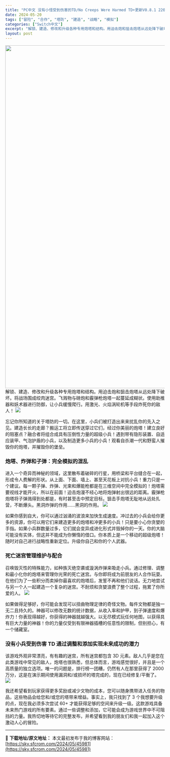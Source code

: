 ```yaml
---
title: "PC中文 没有小怪受到伤害的TD/No Creeps Were Harmed TD+更新V0.8.1 220M"
date: 2024-05-20
tags: ["冒险", "合作", "塔防", "建造", "战略", "模拟"]
categories: ["Switch中文"]
excerpt: "解锁、建造、修改和升级各种专用炮塔和结构。用迫击炮和狙击炮塔从远处降下破坏。将战场围成绞肉迷宫。飞溅物与磅炮和霰弹枪炮塔一起蔓延成糊状。使用助推器和妖术器进行防御，让小兵缓慢爬行。用激光、火焰涡轮机等手段炸死你的敌人！ 忘记你所知道的关于塔防的一切。在这里，小兵们被打造出来来扰乱你的先入之见。建造长&hellip;"
layout: post
---
```


<img class="aligncenter size-full wp-image-45979" src="https://sky.sfcrom.com/wp-content/uploads/2024/05/20240520210726-3b8e3.jpeg" alt="" width="1200" height="1080" />
解锁、建造、修改和升级各种专用炮塔和结构。用迫击炮和狙击炮塔从远处降下破坏。将战场围成绞肉迷宫。飞溅物与磅炮和霰弹枪炮塔一起蔓延成糊状。使用助推器和妖术器进行防御，让小兵缓慢爬行。用激光、火焰涡轮机等手段炸死你的敌人！

<img src="https://sky.sfcrom.com/wp-content/uploads/2024/05/20240520210729-c94f5.jpeg" />

忘记你所知道的关于塔防的一切。在这里，小兵们被打造出来来扰乱你的先入之见。建造长长的走廊？搬运工将立即传送穿过它们，经过你美丽的炮塔！建立良好的阻塞点？融合者将组合成具有压倒性力量的超级小兵！遇到带有隐形装置、自适应装甲、气泡护盾的小兵，以及制造更多小兵的小兵！观看自杀潮一代和野蛮人摧毁你的炮塔，并摧毁你的堡垒。
<h3>炮塔、炸弹和子弹：完全模拟的混乱</h3>
进入一个奇异而神秘的领域，这里散布着破碎的行星，用桥梁和平台缝合在一起，形成令人费解的形状。从上面、下面、墙上、甚至天花板上对抗小兵！重力只是一个建议。每一颗子弹、炸弹、光束和爆能枪都是在三维空间中完全模拟的！炮塔需要视线才能开火，所以在前面！迫击炮漫不经心地将炮弹射出很远的距离。霰弹枪炮塔将子弹溅得到处都是，有时甚至击中预定目标。狙击手炮塔无耻地从远处扎营，不断爆头。黑洞炸弹的作用……黑洞的作用。

<img src="https://sky.sfcrom.com/wp-content/uploads/2024/05/20240520210738-d0f83.jpeg" />

如果你感到自大，你可以通过汹涌的波浪来加快生成速度。冲过去的小兵会给你更多的资源，你可以用它们来建造更多的炮塔和冲更多的小兵！只是要小心你贪婪的手指。如果小兵群数量过多，它们就会变异成进化形式并毁掉你的一天。你的大脑可能没有实体，但这并不能成为你懒惰的借口。你本质上是一个移动的超级炮塔！随时对自己进行战略性重新定位。升级你自己和你的个人武器。
<h3>死亡迷宫管理维护与配合</h3>
召唤毁灭性的特殊能力，如种族灭绝空袭或漩涡炸弹来吸走小兵。通过修理、调整和最小化你的炮塔来管理你光荣的死亡迷宫。与你即将成为前朋友的人合作玩耍。在他们为了一些积分而卖掉你最喜欢的炮塔后，发誓不再和他们说话。无力地尝试与另一个人一起建造一个复杂的迷宫。不耐烦和贪婪浪费了整个过程，拖累了你所爱的人。

<img src="https://sky.sfcrom.com/wp-content/uploads/2024/05/20240520210741-1eb26.jpeg" />

如果做得足够好，你可能会发现可以扭曲物理定律的奇怪文物。每件文物都是独一无二且持久的。神器可以修改无数的统计数据，从收入率和护甲，到子弹速度和爆炸力！你表现得越好，你获得的神器就越强大。以无尽模式玩任何地图，以获得具有巨大力量的神器！你的力量仅受到有限神器插槽的任意性的限制，但别担心，有一个储藏室。
<h3>没有小兵受到伤害 TD 通过调整和添加实现未来成功的潜力</h3>
该游戏外观非常漂亮，有有趣的迷宫，所有迷宫都包含 3D 元素。敌人几乎是您在此类游戏中常见的敌人，炮塔也很熟悉，但总体而言，游戏感觉很好，并且是一个高质量的独立选项。唯一的问题是，排行榜一团糟，仍然有人在那里获得了 2000 万分，这是在演示期间使用漏洞和/或损坏的塔完成的，现在已经修复/平衡了。

<img src="https://sky.sfcrom.com/wp-content/uploads/2024/05/20240520210744-35891.jpeg" />

我还希望看到玩家获得更多奖励或减少文物的成本，您可以随身携带进入任务的物品，这些物品会给您和/或您的塔带来增益。事实上，我只找到了 3 个我想要升级的点，现在我必须多次尝试 60+ 才能获得足够的空间来升级一级。这款游戏具备未来热门游戏的所有要素。通过一些调整和添加，它可能会成为游戏世界中不可阻挡的力量。我热切地等待它的完整发布，并希望看到我的朋友们和我一起加入这个激动人心的冒险。

---
📖 **下载地址/原文地址：** 本文最初发布于我的博客网站：[https://sky.sfcrom.com/2024/05/45981](https://sky.sfcrom.com/2024/05/45981)
